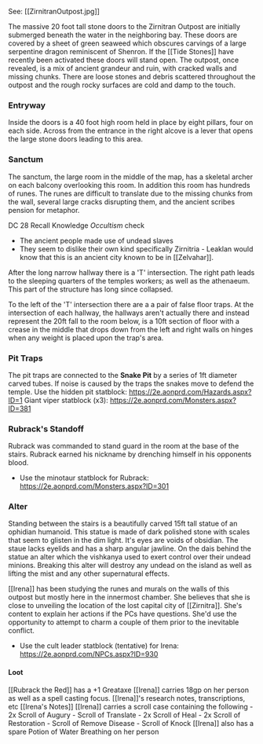 See: [[ZirnitranOutpost.jpg]]

The massive 20 foot tall stone doors to the Zirnitran Outpost are initially submerged beneath the water in the neighboring bay. These doors are covered by a sheet of green seaweed which obscures carvings of a large serpentine dragon reminiscent of Shenron. If the [[Tide Stones]] have recently been activated these doors will stand open. 
The outpost, once revealed, is a mix of ancient grandeur and ruin, with cracked walls and missing chunks. There are loose stones and debris scattered throughout the outpost and the rough rocky surfaces are cold and damp to the touch.
### Entryway
Inside the doors is a 40 foot high room held in place by eight pillars, four on each side. Across from the entrance in the right alcove is a lever that opens the large stone doors leading to this area. 

### Sanctum
The sanctum, the large room in the middle of the map, has a skeletal archer on each balcony overlooking this room. In addition this room has hundreds of runes. The runes are difficult to translate due to the missing chunks from the wall, several large cracks disrupting them, and the ancient scribes pension for metaphor. 

DC 28 Recall Knowledge *Occultism* check
- The ancient people made use of undead slaves
- They seem to dislike their own kind specifically Zirnitria - Leaklan would know that this is an ancient city known to be in [[Zelvahar]].

After the long narrow hallway there is a 'T' intersection. The right path leads to the sleeping quarters of the temples workers; as well as the athenaeum. This part of the structure has long since collapsed.

To the left of the 'T' intersection there are a a pair of false floor traps. At the intersection of each hallway, the hallways aren't actually there and instead represent the 20ft fall to the room below, is a 10ft section of floor with a crease in the middle that drops down from the left and right walls on hinges when any weight is placed upon the trap's area.

### Pit Traps
The pit traps are connected to the **Snake Pit** by a series of 1ft diameter carved tubes. If noise is caused by the traps the snakes move to defend the temple.
Use the hidden pit statblock: https://2e.aonprd.com/Hazards.aspx?ID=1
Giant viper statblock (x3): https://2e.aonprd.com/Monsters.aspx?ID=381

### Rubrack's Standoff
Rubrack was commanded to stand guard in the room at the base of the stairs. Rubrack earned his nickname by drenching himself in his opponents blood.
- Use the minotaur statblock for Rubrack: https://2e.aonprd.com/Monsters.aspx?ID=301

### Alter
Standing between the stairs is a beautifully carved 15ft tall statue of an ophidian humanoid. This statue is made of dark polished stone with scales that seem to glisten in the dim light. It's eyes are voids of obsidian. The staue lacks eyelids and has a sharp angular jawline. 
On the dais behind the statue an alter which the vishkanya used to exert control over their undead minions. Breaking this alter will destroy any undead on the island as well as lifting the mist and any other supernatural effects.

[[Irena]] has been studying the runes and murals on the walls of this outpost but mostly here in the innermost chamber. She believes that she is close to unveiling the location of the lost capital city of [[Zirnitra]]. She's content to explain her actions if the PCs have questions. She'd use the opportunity to attempt to charm a couple of them prior to the inevitable conflict.
- Use the cult leader statblock (tentative) for Irena: https://2e.aonprd.com/NPCs.aspx?ID=930

#### Loot
[[Rubrack the Red]] has a +1 Greataxe
[[Irena]] carries 18gp on her person as well as a spell casting focus. 
[[Irena]]'s research notes, transcriptions, etc
[[Irena's Notes]]
[[Irena]] carries a scroll case containing the following
	- 2x Scroll of Augury
	- Scroll of Translate
	- 2x Scroll of Heal
	- 2x Scroll of Restoration
	- Scroll of Remove Disease
	- Scroll of Knock
[[Irena]] also has a spare Potion of Water Breathing on her person